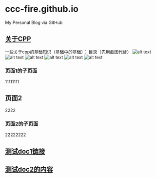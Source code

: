 # ccc-fire.github.io

My Personal Blog via GitHub

## [关于CPP](01_cpp/Cherno%20C++.md)

一些关于cpp的基础知识（基础中的基础）：
目录（先用截图代替）
![alt text](image.png)
![alt text](image-1.png)
![alt text](image-2.png)
![alt text](image-3.png)
![alt text](image-4.png)
![alt text](image-5.png)

### 页面1的子页面

11111111

## 页面2

2222

### 页面2的子页面

22222222

## [测试doc1链接](doc/doc1.md)




## [测试doc2的内容](doc2/latex.md)
